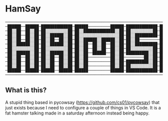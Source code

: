 # HamSay
```
───────────────────────────────────────────────────────────────────────────────────────────────────────
─██████──██████─██████████████─██████──────────██████─██████████████─██████████████─████████──████████─
─██░░██──██░░██─██░░░░░░░░░░██─██░░██████████████░░██─██░░░░░░░░░░██─██░░░░░░░░░░██─██░░░░██──██░░░░██─
─██░░██──██░░██─██░░██████░░██─██░░░░░░░░░░░░░░░░░░██─██░░██████████─██░░██████░░██─████░░██──██░░████─
─██░░██──██░░██─██░░██──██░░██─██░░██████░░██████░░██─██░░██─────────██░░██──██░░██───██░░░░██░░░░██───
─██░░██████░░██─██░░██████░░██─██░░██──██░░██──██░░██─██░░██████████─██░░██████░░██───████░░░░░░████───
─██░░░░░░░░░░██─██░░░░░░░░░░██─██░░██──██░░██──██░░██─██░░░░░░░░░░██─██░░░░░░░░░░██─────████░░████─────
─██░░██████░░██─██░░██████░░██─██░░██──██████──██░░██─██████████░░██─██░░██████░░██───────██░░██───────
─██░░██──██░░██─██░░██──██░░██─██░░██──────────██░░██─────────██░░██─██░░██──██░░██───────██░░██───────
─██░░██──██░░██─██░░██──██░░██─██░░██──────────██░░██─██████████░░██─██░░██──██░░██───────██░░██───────
─██░░██──██░░██─██░░██──██░░██─██░░██──────────██░░██─██░░░░░░░░░░██─██░░██──██░░██───────██░░██───────
─██████──██████─██████──██████─██████──────────██████─██████████████─██████──██████───────██████───────
───────────────────────────────────────────────────────────────────────────────────────────────────────
```
## What is this?
A stupid thing based in pycowsay (https://github.com/cs01/pycowsay) that just exists because I need to configure a couple of things in VS Code.
It is a fat hamster talking made in a saturday afternoon instead being happy.